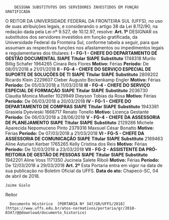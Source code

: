         DESIGNA SUBSTITUTOS DOS SERVIDORES INVESTIDOS EM FUNÇÃO GRATIFICADA  

 O REITOR DA UNIVERSIDADE FEDERAL DA FRONTEIRA SUL (UFFS), no uso de suas atribuições legais, e considerando o artigo 38 da Lei 8.112/90, na redação dada pela Lei nº 9.527, de 10.12.97, resolve:   **Art. 1º** DESIGNAR os substitutos dos servidores investidos em função gratificada, da Universidade Federal da Fronteira Sul, conforme tabela a seguir, para que assumam as respectivas funções nos afastamentos ou impedimentos legais e regulamentares dos titulares: **I - FG-1 - CHEFE DO DEPARTAMENTO DE GESTÃO DOCUMENTAL**      **SIAPE**    **Titular**    **SIAPE**    **Substituto**      1748318   Murilo Billig Schafer   1964265   Cinara Reis Flores     **Motivo:**    Férias   **Período:**    De 08/01/2018 a 21/01/2018       **II - FG-4 - CHEFE DO SERVIÇO ESPECIAL DE SUPORTE DE SOLUÇÕES DE TI**      **SIAPE**    **Titular**    **SIAPE**    **Substituto**      2809202   Ricardo Klein   2229607   Cleber Augusto Beckenkamp Engler     **Motivo:**    Férias   **Período:**    De 05/03/2018 a 11/03/2018       **III - FG-4 - CHEFE DO SERVIÇO ESPECIAL DE FORMAÇÃO**      **SIAPE**    **Titular**    **SIAPE**    **Substituto**      2036730   Claudia Monica Mueller   1029949   Dieyson Tobias da Rosa     **Motivo:**    Férias   **Período:**    De 06/03/2018 a 20/03/2018       **IV - FG-1 - CHEFE DO DEPARTAMENTO DE COMPRAS**      **SIAPE**    **Titular**    **SIAPE**    **Substituto**      1943381   Grasiela Dyevieski   1668717   Renato Tonello     **Motivo:**    Licença Gestante   **Período:**    De 06/03/2018 a 28/06/2018       **V - FG-4 - CHEFE DA ASSESSORIA DE PLANEJAMENTO**      **SIAPE**    **Titular**    **SIAPE**    **Substituto**      2129286   Michele Aparecida Nepomuceno Pinto   2379316   Maxsuel César Bonatto     **Motivo:**    Férias   **Período:**    De 07/03/2018 a 21/03/2018       **VI - FG-5 - CHEFE DA ASSESSORIA DE COMUNICAÇÃO**      **SIAPE**    **Titular**    **SIAPE**    **Substituto**      2169463   Aline Asturian Kerber   1765265   Kelly Cristina dos Reis     **Motivo:**    Férias   **Período:**    De 12/03/2018 a 23/03/2018       **VII - FG-2 - ASSISTENTE DA PRÓ-REITORIA DE GESTÃO DE PESSOAS**      **SIAPE**    **Titular**    **SIAPE**    **Substituto**      1942201   Aline Voss   1171350   Jucineia Salete Riboli     **Motivo:**    Férias   **Período:**    De 12/03/2018 a 29/03/2018       **Art. 2º** Esta Portaria entra em vigor na data de sua publicação no Boletim Oficial da UFFS.      **Data do ato:** Chapecó-SC, 04 de abril de 2018.   
 

    Jaime Giolo   
 Reitor 

      Documento Histórico  [PORTARIA Nº 347/GR/UFFS/2018](https://www.uffs.edu.br/atos-normativos/portaria/gr/2018-0347/@@download/documento_historico)     
      